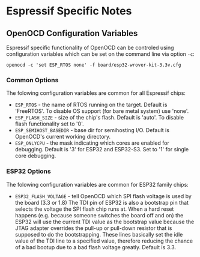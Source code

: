 # Espressif Specific Notes

## OpenOCD Configuration Variables 

Espressif specific functionality of OpenOCD can be controled using configuration variables which can be set on the command line via option `-c`:

`openocd -c 'set ESP_RTOS none' -f board/esp32-wrover-kit-3.3v.cfg`

### Common Options

The folowing configuration variables are common for all Espressif chips:
* `ESP_RTOS` - the name of RTOS running on the target. Default is 'FreeRTOS'. To disable OS support (for bare metal system) use 'none'.
* `ESP_FLASH_SIZE` - size of the chip's flash. Default is 'auto'. To disable flash functionality set to '0'.
* `ESP_SEMIHOST_BASEDIR` - base dir for semihosting I/O. Default is OpenOCD's current working directory.
* `ESP_ONLYCPU` - the mask indicating which cores are enabled for debugging. Default is '3' for ESP32 and ESP32-S3.
  Set to '1' for single core debugging.

### ESP32 Options

The folowing configuration variables are common for ESP32 family chips:
* `ESP32_FLASH_VOLTAGE` - tell OpenOCD which SPI flash voltage is used by the board (3.3 or 1.8)
  The TDI pin of ESP32 is also a bootstrap pin that selects the voltage the SPI flash
  chip runs at. When a hard reset happens (e.g. because someone switches the board off
  and on) the ESP32 will use the current TDI value as the bootstrap value because the
  JTAG adapter overrides the pull-up or pull-down resistor that is supposed to do the
  bootstrapping. These lines basically set the idle value of the TDI line to a
  specified value, therefore reducing the chance of a bad bootup due to a bad flash
  voltage greatly. Default is 3.3.

